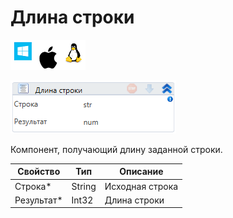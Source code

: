 # Длина строки

![](<../../../../.gitbook/assets/image (100) (1) (231).png>)

![](<../../../../.gitbook/assets/image (246).png>)

Компонент, получающий длину заданной строки.

| Свойство    | Тип    | Описание        |
| ----------- | ------ | --------------- |
| Строка\*    | String | Исходная строка |
| Результат\* | Int32  | Длина строки    |
